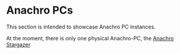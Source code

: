 # Anachro PCs

This section is intended to showcase Anachro PC instances.

At the moment, there is only one physical Anachro-PC, the [Anachro Stargazer](./stargazer/intro.md)
